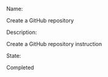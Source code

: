 Name:

Create a GitHub repository

Description:

Create a GitHub repository instruction

State:

Completed